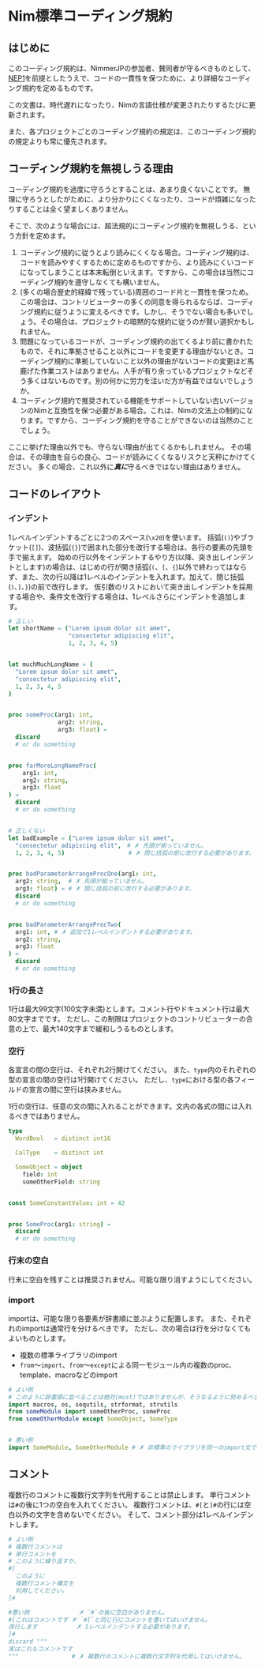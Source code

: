# Nim標準コーディング規約

## はじめに
このコーディング規約は、NimmerJPの参加者、賛同者が守るべきものとして、[NEP1](https://nim-.org/docs/nep1.html)を前提としたうえで、コードの一貫性を保つために、より詳細なコーディング規約を定めるものです。

この文書は、時代遅れになったり、Nimの言語仕様が変更されたりするたびに更新されます。

また、各プロジェクトごとのコーディング規約の規定は、このコーディング規約の規定よりも常に優先されます。

## コーディング規約を無視しうる理由
コーディング規約を過度に守ろうとすることは、あまり良くないことです。
無理に守ろうとしたがために、より分かりにくくなったり、コードが煩雑になったりすることは全く望ましくありません。

そこで、次のような場合には、超法規的にコーディング規約を無視しうる、という方針を定めます。

1. コーディング規約に従うとより読みにくくなる場合。コーディング規約は、コードを読みやすくするために定めるものですから、より読みにくいコードになってしまうことは本末転倒といえます。ですから、この場合は当然にコーディング規約を遵守しなくても構いません。
2. (多くの場合歴史的経緯で残っている)周囲のコード片と一貫性を保つため。この場合は、コントリビューターの多くの同意を得られるならば、コーディング規約に従うように変えるべきです。しかし、そうでない場合も多いでしょう。その場合は、プロジェクトの暗黙的な規約に従うのが賢い選択かもしれません。
3. 問題になっているコードが、コーディング規約の出てくるより前に書かれたもので、それに準拠させること以外にコードを変更する理由がないとき。コーディング規約に準拠していないこと以外の理由がないコードの変更ほど馬鹿げた作業コストはありません。人手が有り余っているプロジェクトなどそう多くはないものです。別の何かに労力を注いだ方が有益ではないでしょうか。
4. コーディング規約で推奨されている機能をサポートしていない古いバージョンのNimと互換性を保つ必要がある場合。これは、Nimの文法上の制約になります。ですから、コーディング規約を守ることができないのは当然のことでしょう。

ここに挙げた理由以外でも、守らない理由が出てくるかもしれません。
その場合は、その理由を自らの良心、コードが読みにくくなるリスクと天秤にかけてください。
多くの場合、これ以外に***真に***守るべきではない理由はありません。

## コードのレイアウト

### インデント
1レベルインデントするごとに2つのスペース(`\x20`)を使います。
括弧(`()`)やブラケット(`[]`)、波括弧(`{}`)で囲まれた部分を改行する場合は、各行の要素の先頭を手で揃えます。
始めの行以外をインデントするやり方(以降、突き出しインデントとします)の場合は、はじめの行が開き括弧(`(`、`[`、`{`)以外で終わってはならず、また、次の行以降は1レベルのインデントを入れます。加えて、閉じ括弧(`)`、`]`、`}`)の前で改行します。
仮引数のリストにおいて突き出しインデントを採用する場合や、条件文を改行する場合は、1レベルさらにインデントを追加します。

```nim
# 正しい
let shortName = ("Lorem ipsum dolor sit amet",
                 "consectetur adipiscing elit",
                 1, 2, 3, 4, 5)


let muchMuchLongName = (
  "Lorem ipsum dolor sit amet",
  "consectetur adipiscing elit",
  1, 2, 3, 4, 5
)


proc someProc(arg1: int,
              arg2: string,
              arg3: float) =
  discard
  # or do something


proc farMoreLongNameProc(
    arg1: int,
    arg2: string,
    arg3: float
) =
  discard
  # or do something


# 正しくない
let badExample = ("Lorem ipsum dolor sit amet",
  "consectetur adipiscing elit",　# ✗ 先頭が揃っていません。
  1, 2, 3, 4, 5)                  # ✗ 閉じ括弧の前に改行する必要があります。


proc badParameterArrangeProcOne(arg1: int,
  arg2: string,  # ✗ 先頭が揃っていません。
  arg3: float) = # ✗ 閉じ括弧の前に改行する必要があります。
  discard
  # or do something


proc badParameterArrangeProcTwo(
  arg1: int, # ✗ 追加で1レベルインデントする必要があります。
  arg2: string,
  arg3: float
) =
  discard
  # or do something
```

### 1行の長さ
1行は最大99文字(100文字未満)とします。コメント行やドキュメント行は最大80文字までです。
ただし、この制限はプロジェクトのコントリビューターの合意の上で、最大140文字まで緩和しうるものとします。

### 空行
各宣言の間の空行は、それぞれ2行開けてください。
また、`type`内のそれぞれの型の宣言の間の空行は1行開けてください。
ただし、`type`における型の各フィールドの宣言の間に空行は挟みません。

1行の空行は、任意の文の間に入れることができます。文内の各式の間には入れるべきではありません。

```nim
type
  WordBool   = distinct int16

  CalType    = distinct int

  SomeObject = object
    field: int
    someOtherField: string


const SomeConstantValue: int = 42


proc SomeProc(arg1: string) =
  discard
  # or do something
```

### 行末の空白
行末に空白を残すことは推奨されません。可能な限り消すようにしてください。

### import
importは、可能な限り各要素が辞書順に並ぶように配置します。
また、それぞれのimportは通常行を分けるべきです。
ただし、次の場合は行を分けなくてもよいものとします。

* 複数の標準ライブラリのimport
* `from`～`import`、`from`～`except`による同一モジュール内の複数のproc、template、macroなどのimport

```nim
# よい例
# このように辞書順に並べることは絶対(must)ではありませんが、そうなるように努めるべきです。
import macros, os, sequtils, strformat, strutils
from someModule import someOtherProc, someProc
from someOtherModule except SomeObject, SomeType


# 悪い例
import SomeModule, SomeOtherModule # ✗ 非標準のライブラリを同一のimport文でimportしてはいけません。
```

## コメント
複数行のコメントに複数行文字列を代用することは禁止します。
単行コメントは`#`の後に1つの空白を入れてください。
複数行コメントは、`#[`と`]#`の行には空白以外の文字を含めないでください。
そして、コメント部分は1レベルインデントします。

```nim
# よい例
# 複数行コメントは
# 単行コメントを
# このように繰り返すか、
#[
  このように
  複数行コメント構文を
  利用してください。
]#

#悪い例              ✗ `#`の後に空白がありません。
#[これはコメントです ✗ `#[`と同じ行にコメントを書いてはいけません。
改行します           ✗ 1レベルインデントする必要があります。
]#
discard """
実はこれもコメントです
"""               # ✗ 複数行のコメントに複数行文字列を代用してはいけません。
```
